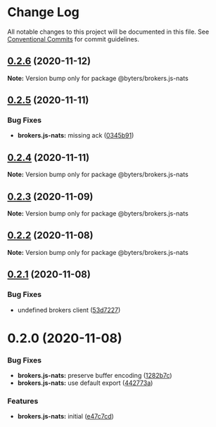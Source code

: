 # Change Log

All notable changes to this project will be documented in this file.
See [Conventional Commits](https://conventionalcommits.org) for commit guidelines.

## [0.2.6](https://github.com/BytersProject/brokers.js/compare/@byters/brokers.js-nats@0.2.5...@byters/brokers.js-nats@0.2.6) (2020-11-12)

**Note:** Version bump only for package @byters/brokers.js-nats





## [0.2.5](https://github.com/BytersProject/brokers.js/compare/@byters/brokers.js-nats@0.2.4...@byters/brokers.js-nats@0.2.5) (2020-11-11)


### Bug Fixes

* **brokers.js-nats:** missing ack ([0345b91](https://github.com/BytersProject/brokers.js/commit/0345b91e399d09971ff032846ea0190e1d140b3e))





## [0.2.4](https://github.com/BytersProject/brokers.js/compare/@byters/brokers.js-nats@0.2.3...@byters/brokers.js-nats@0.2.4) (2020-11-11)

**Note:** Version bump only for package @byters/brokers.js-nats





## [0.2.3](https://github.com/BytersProject/brokers.js/compare/@byters/brokers.js-nats@0.2.2...@byters/brokers.js-nats@0.2.3) (2020-11-09)

**Note:** Version bump only for package @byters/brokers.js-nats





## [0.2.2](https://github.com/BytersProject/brokers.js/compare/@byters/brokers.js-nats@0.2.1...@byters/brokers.js-nats@0.2.2) (2020-11-08)

**Note:** Version bump only for package @byters/brokers.js-nats





## [0.2.1](https://github.com/BytersProject/brokers.js/compare/@byters/brokers.js-nats@0.2.0...@byters/brokers.js-nats@0.2.1) (2020-11-08)


### Bug Fixes

* undefined brokers client ([53d7227](https://github.com/BytersProject/brokers.js/commit/53d72275056f6eaf9d11b804bf5c40602bba62c8))





# 0.2.0 (2020-11-08)


### Bug Fixes

* **brokers.js-nats:** preserve buffer encoding ([1282b7c](https://github.com/BytersProject/brokers.js/commit/1282b7c318b3a28610c2aabc348a63b85ef60fa9))
* **brokers.js-nats:** use default export ([442773a](https://github.com/BytersProject/brokers.js/commit/442773aed6178876ce05232e996d9da565330852))


### Features

* **brokers.js-nats:** initial ([e47c7cd](https://github.com/BytersProject/brokers.js/commit/e47c7cd28b3dfb186640b6e7305859b8d7a80653))
